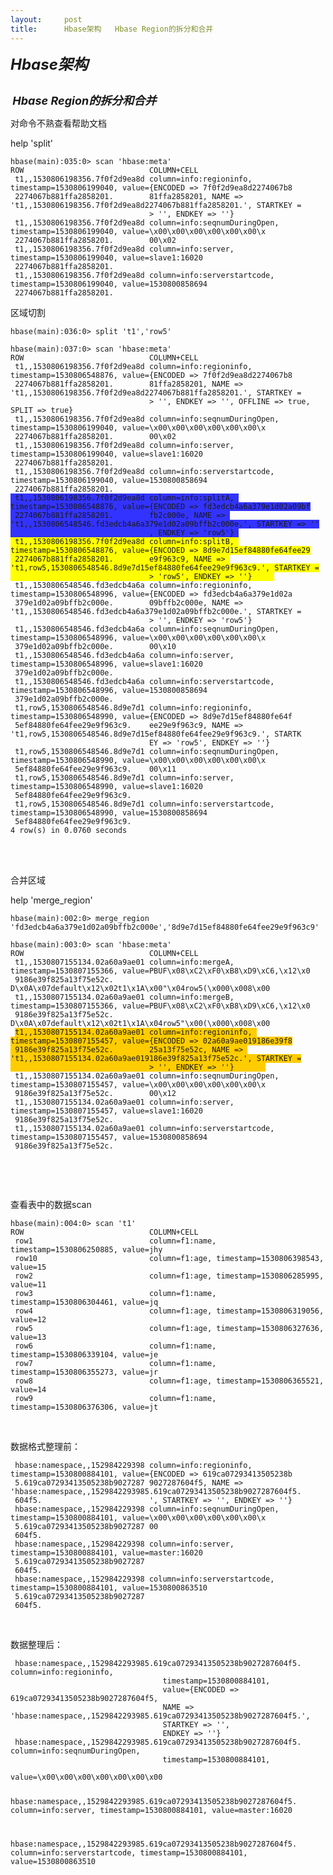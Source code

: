 ```yaml
---
layout:     post
title:      Hbase架构   Hbase Region的拆分和合并
---
```

<div id="article_content" class="article_content clearfix csdn-tracking-statistics" data-pid="blog" data-mod="popu_307" data-dsm="post">
								            <link rel="stylesheet" href="https://csdnimg.cn/release/phoenix/template/css/ck_htmledit_views-f76675cdea.css">
						<div class="htmledit_views" id="content_views">
                <p><span style="font-size:24px;"><strong><em>Hbase架构  </em></strong></span></p><p><img src="https://img-blog.csdn.net/201807060019386?watermark/2/text/aHR0cHM6Ly9ibG9nLmNzZG4ubmV0L3FxXzQxMDI4OTU4/font/5a6L5L2T/fontsize/400/fill/I0JBQkFCMA==/dissolve/70" alt=""><br></p><p><strong><em> <span style="font-size:18px;">Hbase Region的拆分和合并</span></em></strong><br></p><p>对命令不熟查看帮助文档</p><p>help 'split'<br></p><pre><code class="language-html">hbase(main):035:0&gt; scan 'hbase:meta'
ROW                            COLUMN+CELL                                                                                                                                                                                           
 t1,,1530806198356.7f0f2d9ea8d column=info:regioninfo, timestamp=1530806199040, value={ENCODED =&gt; 7f0f2d9ea8d2274067b8
 2274067b881ffa2858201.        81ffa2858201, NAME =&gt; 't1,,1530806198356.7f0f2d9ea8d2274067b881ffa2858201.', STARTKEY =
                               &gt; '', ENDKEY =&gt; ''}                                                                    
 t1,,1530806198356.7f0f2d9ea8d column=info:seqnumDuringOpen, timestamp=1530806199040, value=\x00\x00\x00\x00\x00\x00\x
 2274067b881ffa2858201.        00\x02                                                                                 
 t1,,1530806198356.7f0f2d9ea8d column=info:server, timestamp=1530806199040, value=slave1:16020                        
 2274067b881ffa2858201.                                                                                               
 t1,,1530806198356.7f0f2d9ea8d column=info:serverstartcode, timestamp=1530806199040, value=1530800858694              
 2274067b881ffa2858201.  </code></pre>区域切割<p></p><pre><code class="language-html">hbase(main):036:0&gt; split 't1','row5'</code></pre><pre><code class="language-html">hbase(main):037:0&gt; scan 'hbase:meta'
ROW                            COLUMN+CELL                                                                                                                                                                                         
 t1,,1530806198356.7f0f2d9ea8d column=info:regioninfo, timestamp=1530806548876, value={ENCODED =&gt; 7f0f2d9ea8d2274067b8
 2274067b881ffa2858201.        81ffa2858201, NAME =&gt; 't1,,1530806198356.7f0f2d9ea8d2274067b881ffa2858201.', STARTKEY =
                               &gt; '', ENDKEY =&gt; '', OFFLINE =&gt; true, SPLIT =&gt; true}                                    
 t1,,1530806198356.7f0f2d9ea8d column=info:seqnumDuringOpen, timestamp=1530806199040, value=\x00\x00\x00\x00\x00\x00\x
 2274067b881ffa2858201.        00\x02                                                                                 
 t1,,1530806198356.7f0f2d9ea8d column=info:server, timestamp=1530806199040, value=slave1:16020                        
 2274067b881ffa2858201.                                                                                               
 t1,,1530806198356.7f0f2d9ea8d column=info:serverstartcode, timestamp=1530806199040, value=1530800858694              
 2274067b881ffa2858201.                                                                                               
<span style="background-color:rgb(51,51,255);"> t1,,1530806198356.7f0f2d9ea8d column=info:splitA, timestamp=1530806548876, value={ENCODED =&gt; fd3edcb4a6a379e1d02a09bf
 2274067b881ffa2858201.        fb2c000e, NAME =&gt; 't1,,1530806548546.fd3edcb4a6a379e1d02a09bffb2c000e.', STARTKEY =&gt; ''
                               , ENDKEY =&gt; 'row5'} </span>                                                                   
<span style="background-color:rgb(255,255,0);"> t1,,1530806198356.7f0f2d9ea8d column=info:splitB, timestamp=1530806548876, value={ENCODED =&gt; 8d9e7d15ef84880fe64fee29
 2274067b881ffa2858201.        e9f963c9, NAME =&gt; 't1,row5,1530806548546.8d9e7d15ef84880fe64fee29e9f963c9.', STARTKEY =
                               &gt; 'row5', ENDKEY =&gt; ''}     </span>                                                           
 t1,,1530806548546.fd3edcb4a6a column=info:regioninfo, timestamp=1530806548996, value={ENCODED =&gt; fd3edcb4a6a379e1d02a
 379e1d02a09bffb2c000e.        09bffb2c000e, NAME =&gt; 't1,,1530806548546.fd3edcb4a6a379e1d02a09bffb2c000e.', STARTKEY =
                               &gt; '', ENDKEY =&gt; 'row5'}                                                                
 t1,,1530806548546.fd3edcb4a6a column=info:seqnumDuringOpen, timestamp=1530806548996, value=\x00\x00\x00\x00\x00\x00\x
 379e1d02a09bffb2c000e.        00\x10                                                                                 
 t1,,1530806548546.fd3edcb4a6a column=info:server, timestamp=1530806548996, value=slave1:16020                        
 379e1d02a09bffb2c000e.                                                                                               
 t1,,1530806548546.fd3edcb4a6a column=info:serverstartcode, timestamp=1530806548996, value=1530800858694              
 379e1d02a09bffb2c000e.                                                                                               
 t1,row5,1530806548546.8d9e7d1 column=info:regioninfo, timestamp=1530806548990, value={ENCODED =&gt; 8d9e7d15ef84880fe64f
 5ef84880fe64fee29e9f963c9.    ee29e9f963c9, NAME =&gt; 't1,row5,1530806548546.8d9e7d15ef84880fe64fee29e9f963c9.', STARTK
                               EY =&gt; 'row5', ENDKEY =&gt; ''}                                                            
 t1,row5,1530806548546.8d9e7d1 column=info:seqnumDuringOpen, timestamp=1530806548990, value=\x00\x00\x00\x00\x00\x00\x
 5ef84880fe64fee29e9f963c9.    00\x11                                                                                 
 t1,row5,1530806548546.8d9e7d1 column=info:server, timestamp=1530806548990, value=slave1:16020                        
 5ef84880fe64fee29e9f963c9.                                                                                           
 t1,row5,1530806548546.8d9e7d1 column=info:serverstartcode, timestamp=1530806548990, value=1530800858694              
 5ef84880fe64fee29e9f963c9.                                                                                           
4 row(s) in 0.0760 seconds
</code></pre><br><br><p>合并区域<br></p><p>help 'merge_region'<br></p><pre><code class="language-html">hbase(main):002:0&gt; merge_region 'fd3edcb4a6a379e1d02a09bffb2c000e','8d9e7d15ef84880fe64fee29e9f963c9'</code></pre><pre><code class="language-html">hbase(main):003:0&gt; scan 'hbase:meta'
ROW                            COLUMN+CELL                                                                                                                                                                                        
 t1,,1530807155134.02a60a9ae01 column=info:mergeA, timestamp=1530807155366, value=PBUF\x08\xC2\xF0\xB8\xD9\xC6,\x12\x0
 9186e39f825a13f75e52c.        D\x0A\x07default\x12\x02t1\x1A\x00"\x04row5(\x000\x008\x00                             
 t1,,1530807155134.02a60a9ae01 column=info:mergeB, timestamp=1530807155366, value=PBUF\x08\xC2\xF0\xB8\xD9\xC6,\x12\x0
 9186e39f825a13f75e52c.        D\x0A\x07default\x12\x02t1\x1A\x04row5"\x00(\x000\x008\x00                             
 <span style="background-color:rgb(255,204,0);">t1,,1530807155134.02a60a9ae01 column=info:regioninfo, timestamp=1530807155457, value={ENCODED =&gt; 02a60a9ae019186e39f8
 9186e39f825a13f75e52c.        25a13f75e52c, NAME =&gt; 't1,,1530807155134.02a60a9ae019186e39f825a13f75e52c.', STARTKEY =
                               &gt; '', ENDKEY =&gt; ''}       </span>                                                             
 t1,,1530807155134.02a60a9ae01 column=info:seqnumDuringOpen, timestamp=1530807155457, value=\x00\x00\x00\x00\x00\x00\x
 9186e39f825a13f75e52c.        00\x12                                                                                 
 t1,,1530807155134.02a60a9ae01 column=info:server, timestamp=1530807155457, value=slave1:16020                        
 9186e39f825a13f75e52c.                                                                                               
 t1,,1530807155134.02a60a9ae01 column=info:serverstartcode, timestamp=1530807155457, value=1530800858694              
 9186e39f825a13f75e52c.                                                                                             </code></pre><p><br></p><p><br></p><p>查看表中的数据scan</p><pre><code class="language-html">hbase(main):004:0&gt; scan 't1'
ROW                            COLUMN+CELL                                                                            
 row1                          column=f1:name, timestamp=1530806250885, value=jhy                                     
 row10                         column=f1:age, timestamp=1530806398543, value=15                                       
 row2                          column=f1:age, timestamp=1530806285995, value=11                                       
 row3                          column=f1:name, timestamp=1530806304461, value=jq                                      
 row4                          column=f1:age, timestamp=1530806319056, value=12                                       
 row5                          column=f1:age, timestamp=1530806327636, value=13                                       
 row6                          column=f1:name, timestamp=1530806339104, value=je                                      
 row7                          column=f1:name, timestamp=1530806355273, value=jr                                      
 row8                          column=f1:age, timestamp=1530806365521, value=14                                       
 row9                          column=f1:name, timestamp=1530806376306, value=jt  </code></pre><p><br></p><p>数据格式整理前：</p><pre><code class="language-html"> hbase:namespace,,152984229398 column=info:regioninfo, timestamp=1530800884101, value={ENCODED =&gt; 619ca07293413505238b
 5.619ca07293413505238b9027287 9027287604f5, NAME =&gt; 'hbase:namespace,,1529842293985.619ca07293413505238b9027287604f5.
 604f5.                        ', STARTKEY =&gt; '', ENDKEY =&gt; ''}                                                       
 hbase:namespace,,152984229398 column=info:seqnumDuringOpen, timestamp=1530800884101, value=\x00\x00\x00\x00\x00\x00\x
 5.619ca07293413505238b9027287 00                                                                                     
 604f5.                                                                                                               
 hbase:namespace,,152984229398 column=info:server, timestamp=1530800884101, value=master:16020                        
 5.619ca07293413505238b9027287                                                                                        
 604f5.                                                                                                               
 hbase:namespace,,152984229398 column=info:serverstartcode, timestamp=1530800884101, value=1530800863510              
 5.619ca07293413505238b9027287                                                                                        
 604f5.   </code></pre><br><p>数据整理后：</p><pre><code class="language-html"> hbase:namespace,,1529842293985.619ca07293413505238b9027287604f5. column=info:regioninfo, 
								  timestamp=1530800884101, 
								  value={ENCODED =&gt; 619ca07293413505238b9027287604f5, 
								  NAME =&gt; 'hbase:namespace,,1529842293985.619ca07293413505238b9027287604f5.', 
								  STARTKEY =&gt; '', 
								  ENDKEY =&gt; ''}                                                       
 hbase:namespace,,1529842293985.619ca07293413505238b9027287604f5. column=info:seqnumDuringOpen, 
								  timestamp=1530800884101, 
							          value=\x00\x00\x00\x00\x00\x00\x00                                                                                     
                                                                                                                
 hbase:namespace,,1529842293985.619ca07293413505238b9027287604f5. column=info:server, 
								  timestamp=1530800884101, 
								  value=master:16020                        
                                                                                         
                                                                                                                
 hbase:namespace,,1529842293985.619ca07293413505238b9027287604f5. column=info:serverstartcode, 
								  timestamp=1530800884101, 
								  value=1530800863510   </code></pre><br>            </div>
                </div>